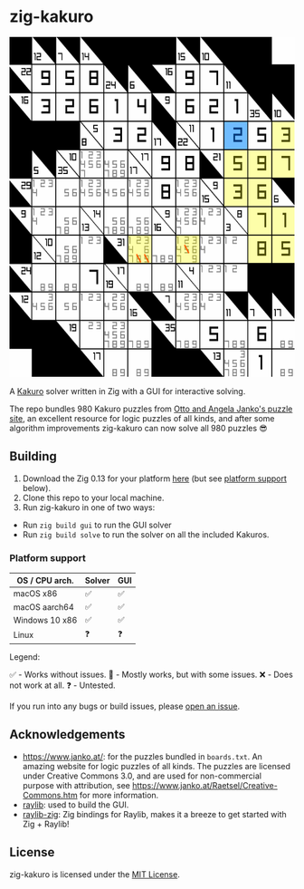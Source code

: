 # zig-kakuro

<p align="center">
  <img width="600" height="600" src="solve.gif">
</p>

A [Kakuro](https://en.wikipedia.org/wiki/Kakuro) solver written in Zig with a GUI for interactive solving.

The repo bundles 980 Kakuro puzzles from [Otto and Angela Janko's puzzle site](https://www.janko.at/Raetsel/Kakuro/), an excellent resource for logic puzzles of all kinds, and after some algorithm improvements zig-kakuro can now solve all 980 puzzles 😎

## Building

1. Download the Zig 0.13 for your platform [here](https://ziglang.org/download/) (but see [platform support](#platform-support) below).
1. Clone this repo to your local machine.
1. Run zig-kakuro in one of two ways:
  - Run `zig build gui` to run the GUI solver
  - Run `zig build solve` to run the solver on all the included Kakuros.

### Platform support

| OS / CPU arch. | Solver  | GUI |
|----------------|---------|-----|
| macOS x86      | ✅      | ✅  |
| macOS aarch64  | ✅      | ✅  |
| Windows 10 x86 | ✅      | ✅  |
| Linux          | ❓      | ❓  |

Legend:

✅ - Works without issues.
🐛 - Mostly works, but with some issues.
❌ - Does not work at all.
❓ - Untested.

If you run into any bugs or build issues, please [open an issue](https://github.com/schmee/zig-kakuro/issues/new).

## Acknowledgements

- https://www.janko.at/: for the puzzles bundled in `boards.txt`. An amazing website for logic puzzles of all kinds. The puzzles are licensed under Creative Commons 3.0, and are used for non-commercial purpose with attribution, see https://www.janko.at/Raetsel/Creative-Commons.htm for more information.
- [raylib](https://www.raylib.com/): used to build the GUI.
- [raylib-zig](https://github.com/Not-Nik/raylib-zig): Zig bindings for Raylib, makes it a breeze to get started with Zig + Raylib!

## License

zig-kakuro is licensed under the [MIT License](https://choosealicense.com/licenses/mit/).
